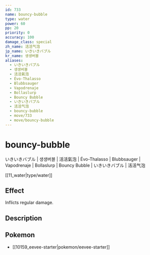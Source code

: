 ```yaml
---
id: 733
name: bouncy-bubble
type: water
power: 60
pp: 20
priority: 0
accuracy: 100
damage_class: special
zh_name: 活活气泡
jp_name: いきいきバブル
kr_name: 생생버블
aliases:
  - いきいきバブル
  - 생생버블
  - 活活氣泡
  - Évo-Thalasso
  - Blubbsauger
  - Vapodrenaje
  - Bollaslurp
  - Bouncy Bubble
  - いきいきバブル
  - 活活气泡
  - bouncy-bubble
  - move/733
  - move/bouncy-bubble
---
```

# bouncy-bubble
    
いきいきバブル | 생생버블 | 活活氣泡 | Évo-Thalasso | Blubbsauger | Vapodrenaje | Bollaslurp | Bouncy Bubble | いきいきバブル | 活活气泡

[[11_water|type/water]]

## Effect

Inflicts regular damage.

## Description



## Pokemon

- [[10159_eevee-starter|pokemon/eevee-starter]]

